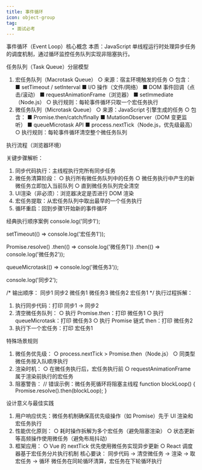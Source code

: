 ```yaml
---
title: 事件循环
icon: object-group
tag:
  - 面试必考
---
```



事件循环（Event Loop）核心概念
本质：JavaScript 单线程运行时处理异步任务的调度机制，通过循环监控任务队列实现非阻塞执行。

任务队列（Task Queue）分层模型
1. 宏任务队列（Macrotask Queue）
  ○ 来源：宿主环境触发的任务
  ○ 包含：
    ■ setTimeout / setInterval
    ■ I/O 操作（文件/网络）
    ■ DOM 事件回调（点击/滚动）
    ■ requestAnimationFrame（浏览器）
    ■ setImmediate（Node.js）
  ○ 执行规则：每轮事件循环只取一个宏任务执行
2. 微任务队列（Microtask Queue）
  ○ 来源：JavaScript 引擎生成的任务
  ○ 包含：
    ■ Promise.then/catch/finally
    ■ MutationObserver（DOM 变更监听）
    ■ queueMicrotask API
    ■ process.nextTick（Node.js，优先级最高）
  ○ 执行规则：每轮事件循环清空整个微任务队列

执行流程（浏览器环境）

关键步骤解析：
1. 同步代码执行：主线程执行完所有同步任务
2. 微任务清算阶段：
  ○ 执行所有微任务队列中的任务
  ○ 微任务执行中产生的新微任务立即加入当前队列
  ○ 直到微任务队列完全清空
3. UI渲染（非必须）：浏览器决定是否进行 DOM 渲染
4. 宏任务提取：从宏任务队列中取出最早的一个任务执行
5. 循环重启：回到步骤1开始新的事件循环

经典执行顺序案例
console.log('同步1');

setTimeout(() => console.log('宏任务1'));

Promise.resolve()
  .then(() => console.log('微任务1'))
  .then(() => console.log('微任务2'));

queueMicrotask(() => console.log('微任务3'));

console.log('同步2');

/* 输出顺序：
   同步1
   同步2
   微任务1
   微任务3
   微任务2
   宏任务1
*/
执行过程拆解：
1. 执行同步代码：打印 同步1 → 同步2
2. 清空微任务队列：
  ○ 执行 Promise.then：打印 微任务1
  ○ 执行 queueMicrotask：打印 微任务3
  ○ 执行 Promise 链式 then：打印 微任务2
3. 执行下一个宏任务：打印 宏任务1

特殊场景规则
1. 微任务优先级：
  ○ process.nextTick > Promise.then（Node.js）
  ○ 同类型微任务按入队顺序执行
2. 渲染时机：
  ○ 在微任务执行后，宏任务执行前
  ○ requestAnimationFrame 属于渲染前执行的宏任务
3. 阻塞警告：
// 错误示例：微任务死循环将阻塞主线程
function blockLoop() {
  Promise.resolve().then(blockLoop);
}

设计意义与最佳实践
1. 用户响应优先：微任务机制确保高优先级操作（如 Promise）先于 UI 渲染和宏任务执行
2. 性能优化原则：
  ○ 耗时操作拆解为多个宏任务（避免阻塞渲染）
  ○ 状态更新等高频操作使用微任务（避免布局抖动）
3. 框架应用：
  ○ Vue 的 nextTick 优先使用微任务实现异步更新
  ○ React 调度器基于宏任务分片执行机制
核心要诀：
同步代码 → 清空微任务 → 渲染 → 取宏任务 → 循环
微任务在同轮循环清算，宏任务在下轮循环执行